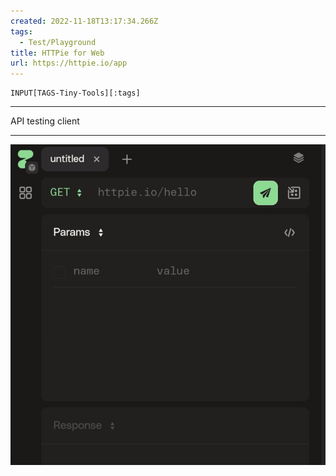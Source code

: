```yaml
---
created: 2022-11-18T13:17:34.266Z
tags: 
  - Test/Playground
title: HTTPie for Web
url: https://httpie.io/app
---
```

```meta-bind
INPUT[TAGS-Tiny-Tools][:tags]
```

___
API testing client
___

![](_attachments/httpie-for-web.jpg)
